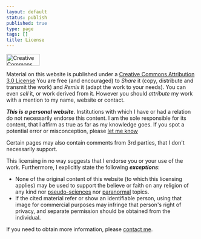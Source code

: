 ```yaml
--- 
layout: default
status: publish
published: true
type: page
tags: []
title: License
---
```

<a rel="license" href="http://creativecommons.org/licenses/by/3.0/"><img style="centre" src="http://i.creativecommons.org/l/by/3.0/88x31.png" alt="Creative Commons License" width="88" height="31" /></a></p>


Material on this website is published under a [Creative Commons Attribution 3.0 License](http://creativecommons.org/licenses/by/3.0) You are free (and encouraged) to *Share* it (copy, distribute and transmit the work) and *Remix* it (adapt the work to your needs). You can even *sell* it, or work derived from it. However you should *attribute* my work with a mention to my name, website or contact.


***This is a personal website***. Institutions with which I have or had a relation do not necessarily endorse this content. I am the sole responsible for its content, that I affirm as true as far as my knowledge goes. If you spot a potential error or misconception, please [let me know](email://brunosan@gmail.com)

Certain pages may also contain comments from 3rd parties, that I don't necessarily support.</p>



This licensing in no way suggests that I endorse you or your use of the work. Furthermore, I explicitly state the following ***exceptions***:

* None of the original content of this website (to which this licensing applies) may be used to support the believe or faith on any religion of any kind nor [pseudo-sciences](http://en.wikipedia.org/wiki/Pseudoscience) nor [paranormal](http://en.wikipedia.org/wiki/Paranormal) topics.
* If the cited material refer or show an identifiable person, using that image for commercial purposes may infringe that person's right of privacy, and separate permission should be obtained from the individual.


If you need to obtain more information, please [contact
me](email://brunosan@gmail.com).
